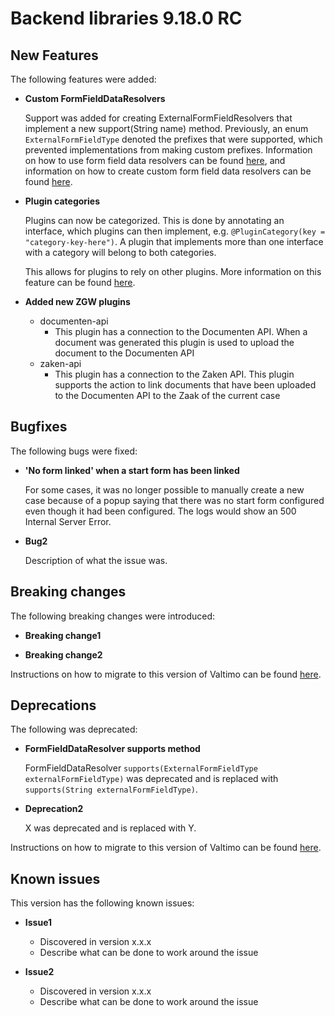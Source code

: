 # Backend libraries 9.18.0 RC

## New Features

The following features were added:

* **Custom FormFieldDataResolvers**

  Support was added for creating ExternalFormFieldResolvers that implement a new support(String name) method.
  Previously, an enum `ExternalFormFieldType` denoted the prefixes that were supported, which prevented
  implementations from making custom prefixes. Information on how to use form field data resolvers
  can be found [here](/using-valtimo/form-link/using-form-field-data-resolvers.md), and information on
  how to create custom form field data resolvers can be found [here](/extending-valtimo/form-link/custom-form-field-data-resolver.md).

* **Plugin categories**

  Plugins can now be categorized. This is done by annotating an interface, which plugins can then implement, e.g.
  `@PluginCategory(key = "category-key-here")`. A plugin that implements more than one interface with a category will
  belong to both categories.

  This allows for plugins to rely on other plugins. More information on this feature can be found
  [here](/extending-valtimo/plugin/custom-plugin-definition.md#plugin-categories).

* **Added new ZGW plugins** 
  * documenten-api
    * This plugin has a connection to the Documenten API. When a document was generated this plugin is used to 
    upload the document to the Documenten API
  * zaken-api
    * This plugin has a connection to the Zaken API. This plugin supports the action to link documents that have been uploaded 
    to the Documenten API to the Zaak of the current case 
## Bugfixes

The following bugs were fixed:

* **'No form linked' when a start form has been linked**

  For some cases, it was no longer possible to manually create a new case because of a popup saying that there was no
  start form configured even though it had been configured. The logs would show an 500 Internal Server Error.

* **Bug2**

  Description of what the issue was.

## Breaking changes

The following breaking changes were introduced:

* **Breaking change1**

* **Breaking change2**

Instructions on how to migrate to this version of Valtimo can be found [here](migration.md).

## Deprecations

The following was deprecated:

* **FormFieldDataResolver supports method**

  FormFieldDataResolver `supports(ExternalFormFieldType externalFormFieldType)` was deprecated and is replaced with 
  `supports(String externalFormFieldType)`.

* **Deprecation2**

  X was deprecated and is replaced with Y.

Instructions on how to migrate to this version of Valtimo can be found [here](migration.md).

## Known issues

This version has the following known issues:

* **Issue1**
  * Discovered in version x.x.x
  * Describe what can be done to work around the issue

* **Issue2**
  * Discovered in version x.x.x
  * Describe what can be done to work around the issue
